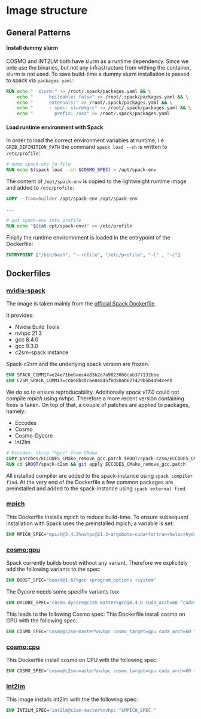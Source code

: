 # Image structure

## General Patterns

#### Install dummy slurm
COSMO and INT2LM both have slurm as a runtime dependency. Since we onle use the binaries, but not any infrastructure from withing the container,
slurm is not used. To save build-time a dummy slurm installation is passed to spack via ```packages.yaml```:

```dockerfile
RUN echo "  slurm:" >> /root/.spack/packages.yaml && \
    echo "      buildable: false" >> /root/.spack/packages.yaml && \
    echo "      externals:" >> /root/.spack/packages.yaml && \
    echo "      - spec: slurm%gcc" >> /root/.spack/packages.yaml && \
    echo "        prefix: /usr" >> /root/.spack/packages.yaml
```
#### Load runtime environment with Spack
In order to load the correct environment variables at runtime, i.e. ```GRIB_DEFINITION_PATH```
the command ```spack load --sh``` is written to ```/etc/profile```:
```dockerfile
# dump spack-env to file
RUN echo $(spack load --sh $COSMO_SPEC) > /opt/spack-env
```
The content of ```/opt/spack-env``` is copied to the lightweight runtime image and added to ```/etc/profile```:
```dockerfile
COPY --from=builder /opt/spack-env /opt/spack-env

...

# put spack-env into profile 
RUN echo "$(cat opt/spack-env)" >> /etc/profile
```

Finally the runtime enviromnment is loaded in the entrypoint of the Dockerfile:
```dockerfile
ENTRYPOINT ["/bin/bash", "--rcfile", "/etc/profile", "-l" , "-c"]
```

## Dockerfiles

### [nvidia-spack](../nvidia-spack)
The image is taken mainly from the [official Spack Dockerfile](https://github.com/spack/spack/blob/develop/share/spack/templates/container/bootstrap-base.dockerfile).

It provides:
  * Nvidia Build Tools
  * nvhpc 21.3
  * gcc 8.4.0
  * gcc 9.3.0
  * c2sm-spack instance

Spack-c2sm and the underlying spack version are frozen.
```dockerfile
ENV SPACK_COMMIT=e24e71be6aec4e83b2d7a9023068cab377132bbe
ENV C2SM_SPACK_COMMIT=ccbe8bcdc6e84845f8d50ab627429b5b4494ceeb
```
We do so to ensure reproducability. Additionally *spack v17.0* could not compile *mpich* using nvhpc.
Therefore a more recent version containing fixes is taken.
On top of that, a couple of patches are applied to packages, namely:
  * Eccodes
  * Cosmo
  * Cosmo-Dycore
  * Int2lm
  
```dockerfile
# Eccodes: strip "%gcc" from CMake
COPY patches/ECCODES_CMake_remove_gcc.patch $ROOT/spack-c2sm/ECCODES_CMake_remove_gcc.patch
RUN cd $ROOT/spack-c2sm && git apply ECCODES_CMake_remove_gcc.patch
```
All installed compiler are added to the spack-instance using ```spack compiler find```.
At the very end of the Dockerfile a few common packages are preinstalled and added to the spack-instance
using ```spack external find```.



### [mpich](../mpich)
This Dockerfile installs mpich to reduce build-time.
To ensure subsequent installation with Spack uses the preinstalled mpich,
a variable is set:
```dockerfile
ENV MPICH_SPEC="mpich@3.4.3%nvhpc@21.3~argobots~cuda+fortran+hwloc+hydra+libxml2+pci+romio~slurm~two_level_namespace~verbs+wrapperrpath datatype-engine=auto device=ch4 netmod=ofi pmi=pmi ^findutils%gcc"
```

### [cosmo:gpu](../cosmo\:gpu)
Spack currently builds boost without any variant. Therefore we explicitely add the following variants to the spec:

```dockerfile
ENV BOOST_SPEC="boost@1.67%gcc +program_options +system"
```
The Dycore needs some specifiv variants too:

```dockerfile
ENV DYCORE_SPEC="cosmo-dycore@c2sm-master%gcc@8.4.0 cuda_arch=60 ^cuda%gcc ^$BOOST_SPEC"
```
This leads to the following Cosmo spec:
This Dockerfile install cosmo on GPU with the following spec:
```dockerfile
ENV COSMO_SPEC="cosmo@c2sm-master%nvhpc cosmo_target=gpu cuda_arch=60 ^$DYCORE_SPEC  ^$MPICH_SPEC"
```

### [cosmo:cpu](../cosmo\:cpu)
This Dockerfile install cosmo on CPU with the following spec:
```dockerfile
ENV COSMO_SPEC="cosmo@c2sm-master%nvhpc cosmo_target=cpu cuda_arch=60 ~cppdycore ^$MPICH_SPEC"
```
### [int2lm](../int2lm)
This image installs int2lm with the the following spec:
```dockerfile
ENV INT2LM_SPEC="int2lm@c2sm-master%nvhpc ^$MPICH_SPEC "
```
